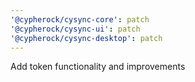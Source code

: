 ```yaml
---
'@cypherock/cysync-core': patch
'@cypherock/cysync-ui': patch
'@cypherock/cysync-desktop': patch
---
```


Add token functionality and improvements
